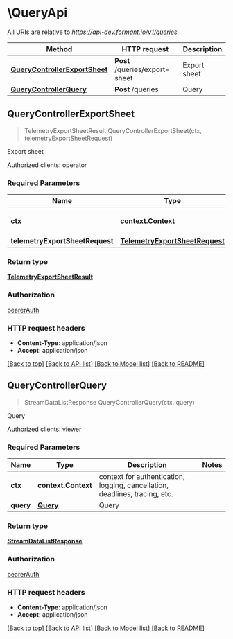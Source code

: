 # \QueryApi

All URIs are relative to *https://api-dev.formant.io/v1/queries*

Method | HTTP request | Description
------------- | ------------- | -------------
[**QueryControllerExportSheet**](QueryApi.md#QueryControllerExportSheet) | **Post** /queries/export-sheet | Export sheet
[**QueryControllerQuery**](QueryApi.md#QueryControllerQuery) | **Post** /queries | Query



## QueryControllerExportSheet

> TelemetryExportSheetResult QueryControllerExportSheet(ctx, telemetryExportSheetRequest)

Export sheet

Authorized clients: operator

### Required Parameters


Name | Type | Description  | Notes
------------- | ------------- | ------------- | -------------
**ctx** | **context.Context** | context for authentication, logging, cancellation, deadlines, tracing, etc.
**telemetryExportSheetRequest** | [**TelemetryExportSheetRequest**](TelemetryExportSheetRequest.md)| TelemetryExportSheetRequest | 

### Return type

[**TelemetryExportSheetResult**](TelemetryExportSheetResult.md)

### Authorization

[bearerAuth](../README.md#bearerAuth)

### HTTP request headers

- **Content-Type**: application/json
- **Accept**: application/json

[[Back to top]](#) [[Back to API list]](../README.md#documentation-for-api-endpoints)
[[Back to Model list]](../README.md#documentation-for-models)
[[Back to README]](../README.md)


## QueryControllerQuery

> StreamDataListResponse QueryControllerQuery(ctx, query)

Query

Authorized clients: viewer

### Required Parameters


Name | Type | Description  | Notes
------------- | ------------- | ------------- | -------------
**ctx** | **context.Context** | context for authentication, logging, cancellation, deadlines, tracing, etc.
**query** | [**Query**](Query.md)| Query | 

### Return type

[**StreamDataListResponse**](StreamDataListResponse.md)

### Authorization

[bearerAuth](../README.md#bearerAuth)

### HTTP request headers

- **Content-Type**: application/json
- **Accept**: application/json

[[Back to top]](#) [[Back to API list]](../README.md#documentation-for-api-endpoints)
[[Back to Model list]](../README.md#documentation-for-models)
[[Back to README]](../README.md)

